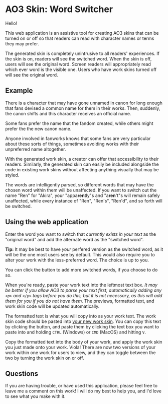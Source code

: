 
# AO3 Skin: Word Switcher
Hello!

This web application is an assistive tool for creating AO3 skins that can be turned on or off so that readers can read with character names or terms they may prefer.

The generated skin is completely unintrusive to all readers' experiences. If the skin is on, readers will see the switched word. When the skin is off, users will see the original word. Screen readers will appropriately read which ever word is the visible one. Users who have work skins turned off will see the original word.

## Example
There is a character that may have gone unnamed in canon for long enough that fans devised a common name for them in their works. Then, suddenly, the canon shifts and this character receives an official name.

Some fans prefer the name that the fandom created, while others might prefer the the new canon name.

Anyone involved in fanworks knows that some fans are very particular about these sorts of things, sometimes avoiding works with their unpreferred name altogether.

With the generated work skin, a creator can offer that accessibility to their readers. Similarly, the generated skin can easily be included alongside the code in existing work skins without affecting anything visually that may be styled.

The words are intelligently parsed, so different words that may have the chosen word within them will be unaffected. If you want to switch out the name "Ren" for "Akira", your "appa**ren**tly"s and "a**ren**'t"s will remain safely unaffected, while every instance of "Ren", "Ren's", "Ren'd", and so forth will be switched.

## Using the web application
Enter the word you want to switch that *currently exists in your text* as the "original word" and add the alternate word as the "switched word".

**Tip:** It may be best to have *your* perfered version as the switched word, as it will be the one most users see by default. This would also require you to alter your work with the less-preferred word. The choice is up to you.

You can click the button to add more switched words, if you choose to do so.

When you're ready, paste your work text into the leftmost text box. *It may be better if you allow AO3 to parse your text first, automatically adding any `<p>` and `</p>` tags before you do this, but it is not necessary, as this will add them for you if you do not have them.* The previews, formatted text, and work skin code will be updated automatically.

The formatted text is what you will copy into as your work text. The work skin code should be pasted into [your new work skin](https://archiveofourown.org/skins/new?skin_type=WorkSkin). You can copy this text by clicking the button, and paste them by clicking the text box you want to paste into and holding `CTRL` (Windows) or `CMD` (MacOS) and hitting `V`.

Copy the formatted text into the body of your work, and apply the work skin you just made onto your work. Violà! There are now two versions of your work within one work for users to view, and they can toggle between the two by turning the work skin on or off.

## Questions
If you are having trouble, or have used this application, please feel free to leave me a comment on this work! I will do my best to help you, and I'd love to see what you make with it.
 